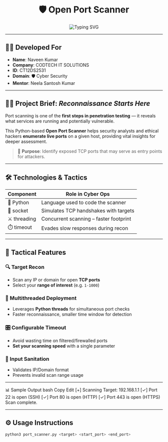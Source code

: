 <h1 align="center">🛡️ Open Port Scanner</h1>

<p align="center">
  <img src="https://readme-typing-svg.demolab.com?font=Fira+Code&size=22&pause=1000&color=36FFC6&center=true&vCenter=true&width=600&lines=Cybersecurity+Toolset+Module;Port+Scanner+in+Python+%7C+Threaded+%26+Fast;Scan+%7C+Analyze+%7C+Secure" alt="Typing SVG" />
</p>

---

## 👨‍💻 Developed For

- **Name**: Naveen Kumar  
- **Company**: CODTECH IT SOLUTIONS  
- **ID**: CT12DS2531  
- **Domain**: 🛡️ Cyber Security  
- **Mentor**: Neela Santosh Kumar  

---

## 🕵️‍♂️ Project Brief: *Reconnaissance Starts Here*

Port scanning is one of the **first steps in penetration testing** — it reveals what services are running and potentially vulnerable.

This Python-based **Open Port Scanner** helps security analysts and ethical hackers **enumerate live ports** on a given host, providing vital insights for deeper assessment.

> 🎯 **Purpose**: Identify exposed TCP ports that may serve as entry points for attackers.

---

## 🛠️ Technologies & Tactics

| Component         | Role in Cyber Ops                      |
|------------------|----------------------------------------|
| 🐍 Python         | Language used to code the scanner       |
| 🔌 socket         | Simulates TCP handshakes with targets   |
| ⚔️ threading      | Concurrent scanning – faster footprint  |
| ⏱️ timeout        | Evades slow responses during recon      |

---

## 🧰 Tactical Features

### 🔍 Target Recon
- Scan any IP or domain for open **TCP ports**
- Select your **range of interest** (e.g. `1-1000`)

### 🚀 Multithreaded Deployment
- Leverages **Python threads** for simultaneous port checks
- Faster reconnaissance, smaller time window for detection

### 🎛 Configurable Timeout
- Avoid wasting time on filtered/firewalled ports
- **Set your scanning speed** with a single parameter

### 🧪 Input Sanitation
- Validates IP/Domain format
- Prevents invalid scan range usage

---
📊 Sample Output
bash
Copy
Edit
[+] Scanning Target: 192.168.1.1
[✓] Port 22 is open (SSH)
[✓] Port 80 is open (HTTP)
[✓] Port 443 is open (HTTPS)
Scan complete.

---

## ⚙️ Usage Instructions

```bash
python3 port_scanner.py <target> <start_port> <end_port>
